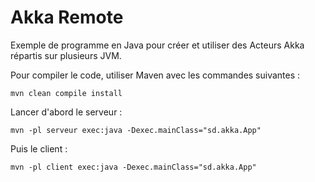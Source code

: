 # Akka Remote

Exemple de programme en Java pour créer et utiliser des Acteurs Akka répartis sur plusieurs JVM. 

Pour compiler le code, utiliser Maven avec les commandes suivantes :

```
mvn clean compile install
```

Lancer d'abord le serveur :

```
mvn -pl serveur exec:java -Dexec.mainClass="sd.akka.App"
```

Puis le client :

```
mvn -pl client exec:java -Dexec.mainClass="sd.akka.App"
```
